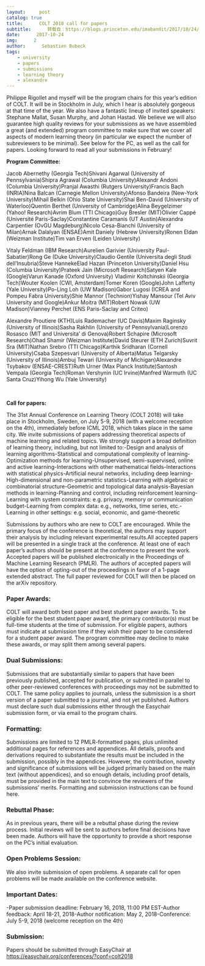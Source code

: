 ```yaml
---
layout:     post
catalog: true
title:      COLT 2018 call for papers
subtitle:      转载自：https://blogs.princeton.edu/imabandit/2017/10/24/colt-2018-call-for-papers/
date:      2017-10-24
img:      2
author:      Sebastien Bubeck
tags:
    - university
    - papers
    - submissions
    - learning theory
    - alexandre
---
```


Philippe Rigollet and myself will be the program chairs for this year’s edition of COLT. It will be in Stockholm in July, which I hear is absolutely gorgeous at that time of the year. We also have a fantastic lineup of invited speakers: Stephane Mallat, Susan Murphy, and Johan Hastad. We believe we will also guarantee high quality reviews for your submissions as we have assembled a great (and extended) program committee to make sure that we cover all aspects of modern learning theory (in particular we expect the number of subreviewers to be minimal). See below for the PC, as well as the call for papers. Looking forward to read all your submissions in February!

**Program Committee:**

Jacob Abernethy (Georgia Tech)Shivani Agarwal (University of Pennsylvania)Shipra Agrawal (Columbia University)Alexandr Andoni (Columbia University)Pranjal Awasthi (Rutgers University)Francis Bach (INRIA)Nina Balcan (Carnegie Mellon University)Afonso Bandeira (New-York University)Mihail Belkin (Ohio State University)Shai Ben-David (University of Waterloo)Quentin Berthet (University of Cambridge)Alina Beygelzimer (Yahoo! Research)Avrim Blum (TTI Chicago)Guy Bresler (MIT)Olivier Cappé (Université Paris-Saclay)Constantine Caramanis (UT Austin)Alexandra Carpentier (OvGU Magdeburg)Nicolo Cesa-Bianchi (University of Milan)Arnak Dalalyan (ENSAE)Amit Daniely (Hebrew University)Ronen Eldan (Weizman Institute)Tim van Erven (Leiden University)

Vitaly Feldman (IBM Research)Aurelien Garivier (University Paul-Sabatier)Rong Ge (Duke University)Claudio Gentile (Universita degli Studi dell’Insubria)Steve HannekeElad Hazan (Princeton University)Daniel Hsu (Columbia University)Prateek Jain (Microsoft Research)Satyen Kale (Google)Varun Kanade (Oxford University) Vladimir Koltchinskii (Georgia Tech)Wouter Koolen (CWI, Amsterdam)Tomer Koren (Google)John Lafferty (Yale University)Po-Ling Loh (UW Madison)Gabor Lugosi (ICREA and Pompeu Fabra University)Shie Mannor (Technion)Yishay Mansour (Tel Aviv University and Google)Ankur Moitra (MIT)Robert Nowak (UW Madison)Vianney Perchet (ENS Paris-Saclay and Criteo)

Alexandre Proutiere (KTH)Luis Rademacher (UC Davis)Maxim Raginsky (University of Illinois)Sasha Rakhlin (University of Pennsylvania)Lorenzo Rosasco (MIT and Universita’ di Genova)Robert Schapire (Microsoft Research)Ohad Shamir (Weizman Institute)David Steurer (ETH Zurich)Suvrit Sra (MIT)Nathan Srebro (TTI Chicago)Karthik Sridharan (Cornell University)Csaba Szepesvari (University of Alberta)Matus Telgarsky (University of Illinois)Ambuj Tewari (University of Michigan)Alexandre Tsybakov (ENSAE-CREST)Ruth Urner (Max Planck Institute)Santosh Vempala (Georgia Tech)Roman Vershynin (UC Irvine)Manfred Warmuth (UC Santa Cruz)Yihong Wu (Yale University)

 

**Call for papers:**

The 31st Annual Conference on Learning Theory (COLT 2018) will take place in Stockholm, Sweden, on July 5-9, 2018 (with a welcome reception on the 4th), immediately before ICML 2018, which takes place in the same city. We invite submissions of papers addressing theoretical aspects of machine learning and related topics. We strongly support a broad definition of learning theory, including, but not limited to:-Design and analysis of learning algorithms-Statistical and computational complexity of learning-Optimization methods for learning-Unsupervised, semi-supervised, online and active learning-Interactions with other mathematical fields-Interactions with statistical physics-Artificial neural networks, including deep learning-High-dimensional and non-parametric statistics-Learning with algebraic or combinatorial structure-Geometric and topological data analysis-Bayesian methods in learning-Planning and control, including reinforcement learning-Learning with system constraints: e.g. privacy, memory or communication budget-Learning from complex data: e.g., networks, time series, etc.-Learning in other settings: e.g. social, economic, and game-theoretic

Submissions by authors who are new to COLT are encouraged. While the primary focus of the conference is theoretical, the authors may support their analysis by including relevant experimental results.All accepted papers will be presented in a single track at the conference. At least one of each paper’s authors should be present at the conference to present the work. Accepted papers will be published electronically in the Proceedings of Machine Learning Research (PMLR). The authors of accepted papers will have the option of opting-out of the proceedings in favor of a 1-page extended abstract. The full paper reviewed for COLT will then be placed on the arXiv repository.

### Paper Awards:

COLT will award both best paper and best student paper awards. To be eligible for the best student paper award, the primary contributor(s) must be full-time students at the time of submission. For eligible papers, authors must indicate at submission time if they wish their paper to be considered for a student paper award. The program committee may decline to make these awards, or may split them among several papers.

### Dual Submissions:

Submissions that are substantially similar to papers that have been previously published, accepted for publication, or submitted in parallel to other peer-reviewed conferences with proceedings may not be submitted to COLT. The same policy applies to journals, unless the submission is a short version of a paper submitted to a journal, and not yet published. Authors must declare such dual submissions either through the Easychair submission form, or via email to the program chairs.

### Formatting:

Submissions are limited to 12 PMLR-formatted pages, plus unlimited additional pages for references and appendices. All details, proofs and derivations required to substantiate the results must be included in the submission, possibly in the appendices. However, the contribution, novelty and significance of submissions will be judged primarily based on the main text (without appendices), and so enough details, including proof details, must be provided in the main text to convince the reviewers of the submissions’ merits. Formatting and submission instructions can be found here.

### Rebuttal Phase:

As in previous years, there will be a rebuttal phase during the review process. Initial reviews will be sent to authors before final decisions have been made. Authors will have the opportunity to provide a short response on the PC’s initial evaluation.

### Open Problems Session:

We also invite submission of open problems. A separate call for open problems will be made available on the conference website.

### Important Dates:

-Paper submission deadline: February 16, 2018, 11:00 PM EST-Author feedback: April 18-21, 2018-Author notification: May 2, 2018-Conference: July 5-9, 2018 (welcome reception on the 4th)

### Submission:

Papers should be submitted through EasyChair at https://easychair.org/conferences/?conf=colt2018

 
